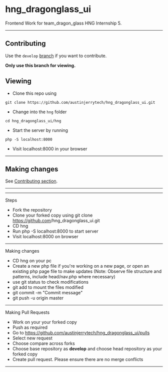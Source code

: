 # hng_dragonglass_ui

Frontend Work for team_dragon_glass HNG Internship 5.

---

## Contributing

Use the `develop`
[branch](https://github.com/austinjerrytech/hng_dragonglass_ui/tree/develop)
if you want to contribute.

**Only use this branch for viewing.**

## Viewing

- Clone this repo using

```
git clone https://github.com/austinjerrytech/hng_dragonglass_ui.git
```

- Change into the `hng` folder

```
cd hng_dragonglass_ui/hng
```

- Start the server by running

```
php -S localhost:8000
```

- Visit localhost:8000 in your browser

---

## Making changes

See [Contributing section](#Contributing).

---
***
Steps 
* Fork the repository
* Clone your forked copy using git clone https://github.com<username>/hng_dragonglass_ui.git
* CD hng
* Run php -S localhost:8000 to start server
* Visit localhost:8000 on browser 
***
Making changes
* CD hng on your pc
* Create a new php file if you're working on a new page, or open an existing php page file to make updates 
  (Note: Observe file structure and patterns, include head/nav.php where necessary)
* use git status to check modifications
* git add <filename> to mount the files modified
* git commit -m "Commit message"
* git push -u origin master
***
Making Pull Requests 
* Work on your your forked copy
* Push as required 
* Go to https://github.com/austinjerrytech/hng_dragonglass_ui/pulls
* Select new request
* Choose compare across forks
* Choose base repository as **develop** and choose head repository as your forked copy
* Create pull request. Please ensure there are no merge conflicts
***
